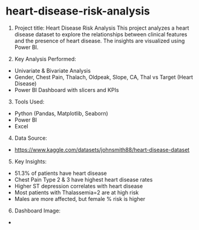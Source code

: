 # heart-disease-risk-analysis

1. Project title:  Heart Disease Risk Analysis 
This project analyzes a heart disease dataset to explore the relationships between clinical features and the presence of heart disease. The insights are visualized using Power BI.

 2. Key Analysis Performed:
- Univariate & Bivariate Analysis
- Gender, Chest Pain, Thalach, Oldpeak, Slope, CA, Thal vs Target (Heart Disease)
- Power BI Dashboard with slicers and KPIs

3. Tools Used:
- Python (Pandas, Matplotlib, Seaborn)
- Power BI
- Excel

4. Data Source: 
- https://www.kaggle.com/datasets/johnsmith88/heart-disease-dataset

5. Key Insights:
- 51.3% of patients have heart disease
- Chest Pain Type 2 & 3 have highest heart disease rates
- Higher ST depression correlates with heart disease
- Most patients with Thalassemia=2 are at high risk
- Males are more affected, but female % risk is higher

6. Dashboard Image:
- 
